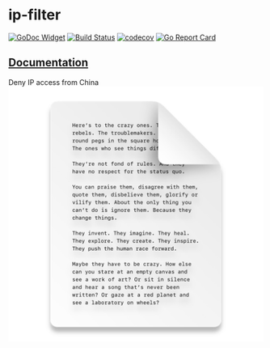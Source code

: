 # ip-filter
[![GoDoc Widget](https://godoc.org/github.com/liucxer/ip-filter?status.svg)](https://godoc.org/github.com/liucxer/ip-filter)
[![Build Status](https://travis-ci.org/liucxer/ip-filter.svg?branch=master)](https://travis-ci.org/liucxer/ip-filter)
[![codecov](https://codecov.io/gh/liucxer/ip-filter/branch/master/graph/badge.svg)](https://codecov.io/gh/liucxer/ip-filter)
[![Go Report Card](https://goreportcard.com/badge/github.com/liucxer/ip-filter)](https://goreportcard.com/report/github.com/liucxer/ip-filter)

## [Documentation](https://github.com/liucxer/ip-filter/wiki)
Deny IP access from China
![img.png](img.png)